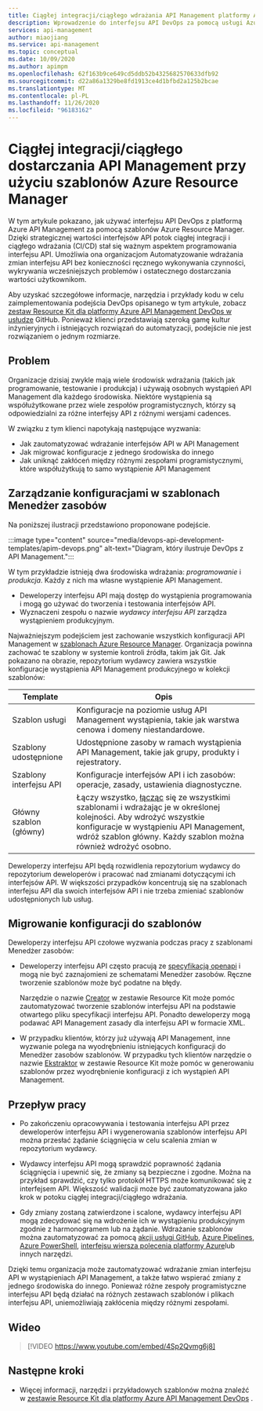```yaml
---
title: Ciągłej integracji/ciągłego wdrażania API Management platformy Azure przy użyciu szablonów ARM
description: Wprowadzenie do interfejsu API DevOps za pomocą usługi Azure API Management przy użyciu szablonów Azure Resource Manager do zarządzania wdrożeniami interfejsów API w potoku ciągłej integracji/ciągłego dostarczania
services: api-management
author: miaojiang
ms.service: api-management
ms.topic: conceptual
ms.date: 10/09/2020
ms.author: apimpm
ms.openlocfilehash: 62f163b9ce649cd5ddb52b4325682570633dfb92
ms.sourcegitcommit: d22a86a1329be8fd1913ce4d1bfbd2a125b2bcae
ms.translationtype: MT
ms.contentlocale: pl-PL
ms.lasthandoff: 11/26/2020
ms.locfileid: "96183162"
---
```

# <a name="cicd-for-api-management-using-azure-resource-manager-templates"></a>Ciągłej integracji/ciągłego dostarczania API Management przy użyciu szablonów Azure Resource Manager

W tym artykule pokazano, jak używać interfejsu API DevOps z platformą Azure API Management za pomocą szablonów Azure Resource Manager. Dzięki strategicznej wartości interfejsów API potok ciągłej integracji i ciągłego wdrażania (CI/CD) stał się ważnym aspektem programowania interfejsu API. Umożliwia ona organizacjom Automatyzowanie wdrażania zmian interfejsu API bez konieczności ręcznego wykonywania czynności, wykrywania wcześniejszych problemów i ostatecznego dostarczania wartości użytkownikom. 

Aby uzyskać szczegółowe informacje, narzędzia i przykłady kodu w celu zaimplementowania podejścia DevOps opisanego w tym artykule, zobacz [zestaw Resource Kit dla platformy Azure API Management DevOps w usłudze](https://github.com/Azure/azure-api-management-devops-resource-kit) GitHub. Ponieważ klienci przedstawiają szeroką gamę kultur inżynieryjnych i istniejących rozwiązań do automatyzacji, podejście nie jest rozwiązaniem o jednym rozmiarze.

## <a name="the-problem"></a>Problem

Organizacje dzisiaj zwykle mają wiele środowisk wdrażania (takich jak programowanie, testowanie i produkcja) i używają osobnych wystąpień API Management dla każdego środowiska. Niektóre wystąpienia są współużytkowane przez wiele zespołów programistycznych, którzy są odpowiedzialni za różne interfejsy API z różnymi wersjami cadences.

W związku z tym klienci napotykają następujące wyzwania:

* Jak zautomatyzować wdrażanie interfejsów API w API Management
* Jak migrować konfiguracje z jednego środowiska do innego
* Jak uniknąć zakłóceń między różnymi zespołami programistycznymi, które współużytkują to samo wystąpienie API Management

## <a name="manage-configurations-in-resource-manager-templates"></a>Zarządzanie konfiguracjami w szablonach Menedżer zasobów

Na poniższej ilustracji przedstawiono proponowane podejście. 

:::image type="content" source="media/devops-api-development-templates/apim-devops.png" alt-text="Diagram, który ilustruje DevOps z API Management.":::

W tym przykładzie istnieją dwa środowiska wdrażania: *programowanie* i *produkcja*. Każdy z nich ma własne wystąpienie API Management. 

* Deweloperzy interfejsu API mają dostęp do wystąpienia programowania i mogą go używać do tworzenia i testowania interfejsów API. 
* Wyznaczeni zespołu o nazwie *wydawcy interfejsu API* zarządza wystąpieniem produkcyjnym.

Najważniejszym podejściem jest zachowanie wszystkich konfiguracji API Management w [szablonach Azure Resource Manager](../azure-resource-manager/templates/template-syntax.md). Organizacja powinna zachować te szablony w systemie kontroli źródła, takim jak Git. Jak pokazano na obrazie, repozytorium wydawcy zawiera wszystkie konfiguracje wystąpienia API Management produkcyjnego w kolekcji szablonów:

|Template  |Opis  |
|---------|---------|
|Szablon usługi     | Konfiguracje na poziomie usług API Management wystąpienia, takie jak warstwa cenowa i domeny niestandardowe.         |
|Szablony udostępnione     |  Udostępnione zasoby w ramach wystąpienia API Management, takie jak grupy, produkty i rejestratory.    |
|Szablony interfejsu API     |  Konfiguracje interfejsów API i ich zasobów: operacje, zasady, ustawienia diagnostyczne.        |
|Główny szablon (główny)     |   Łączy wszystko, [łącząc](../azure-resource-manager/templates/linked-templates.md) się ze wszystkimi szablonami i wdrażając je w określonej kolejności. Aby wdrożyć wszystkie konfiguracje w wystąpieniu API Management, wdróż szablon główny. Każdy szablon można również wdrożyć osobno.       |

Deweloperzy interfejsu API będą rozwidlenia repozytorium wydawcy do repozytorium deweloperów i pracować nad zmianami dotyczącymi ich interfejsów API. W większości przypadków koncentrują się na szablonach interfejsu API dla swoich interfejsów API i nie trzeba zmieniać szablonów udostępnionych lub usług.

## <a name="migrate-configurations-to-templates"></a>Migrowanie konfiguracji do szablonów
Deweloperzy interfejsu API czołowe wyzwania podczas pracy z szablonami Menedżer zasobów:

* Deweloperzy interfejsu API często pracują ze [specyfikacją openapi](https://github.com/OAI/OpenAPI-Specification) i mogą nie być zaznajomieni ze schematami Menedżer zasobów. Ręczne tworzenie szablonów może być podatne na błędy. 

   Narzędzie o nazwie [Creator](https://github.com/Azure/azure-api-management-devops-resource-kit/blob/master/src/APIM_ARMTemplate/README.md#Creator) w zestawie Resource Kit może pomóc zautomatyzować tworzenie szablonów interfejsu API na podstawie otwartego pliku specyfikacji interfejsu API. Ponadto deweloperzy mogą podawać API Management zasady dla interfejsu API w formacie XML. 

* W przypadku klientów, którzy już używają API Management, inne wyzwanie polega na wyodrębnieniu istniejących konfiguracji do Menedżer zasobów szablonów. W przypadku tych klientów narzędzie o nazwie [Ekstraktor](https://github.com/Azure/azure-api-management-devops-resource-kit/blob/master/src/APIM_ARMTemplate/README.md#extractor) w zestawie Resource Kit może pomóc w generowaniu szablonów przez wyodrębnienie konfiguracji z ich wystąpień API Management.  

## <a name="workflow"></a>Przepływ pracy

* Po zakończeniu opracowywania i testowania interfejsu API przez deweloperów interfejsu API i wygenerowania szablonów interfejsu API można przesłać żądanie ściągnięcia w celu scalenia zmian w repozytorium wydawcy. 

* Wydawcy interfejsu API mogą sprawdzić poprawność żądania ściągnięcia i upewnić się, że zmiany są bezpieczne i zgodne. Można na przykład sprawdzić, czy tylko protokół HTTPS może komunikować się z interfejsem API. Większość walidacji może być zautomatyzowana jako krok w potoku ciągłej integracji/ciągłego wdrażania.

* Gdy zmiany zostaną zatwierdzone i scalone, wydawcy interfejsu API mogą zdecydować się na wdrożenie ich w wystąpieniu produkcyjnym zgodnie z harmonogramem lub na żądanie. Wdrażanie szablonów można zautomatyzować za pomocą [akcji usługi GitHub](https://github.com/Azure/apimanagement-devops-samples), [Azure Pipelines](/azure/devops/pipelines), [Azure PowerShell](../azure-resource-manager/templates/deploy-powershell.md), [interfejsu wiersza polecenia platformy Azure](../azure-resource-manager/templates/deploy-cli.md)lub innych narzędzi.


Dzięki temu organizacja może zautomatyzować wdrażanie zmian interfejsu API w wystąpieniach API Management, a także łatwo wspierać zmiany z jednego środowiska do innego. Ponieważ różne zespoły programistyczne interfejsu API będą działać na różnych zestawach szablonów i plikach interfejsu API, uniemożliwiają zakłócenia między różnymi zespołami.

## <a name="video"></a>Wideo

> [!VIDEO https://www.youtube.com/embed/4Sp2Qvmg6j8]

## <a name="next-steps"></a>Następne kroki

- Więcej informacji, narzędzi i przykładowych szablonów można znaleźć w [zestawie Resource Kit dla platformy Azure API Management DevOps](https://github.com/Azure/azure-api-management-devops-resource-kit) .